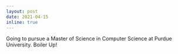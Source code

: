 ```yaml
---
layout: post
date: 2021-04-15 
inline: true
---
```


Going to pursue a Master of Science in Computer Science at Purdue University. Boiler Up!
